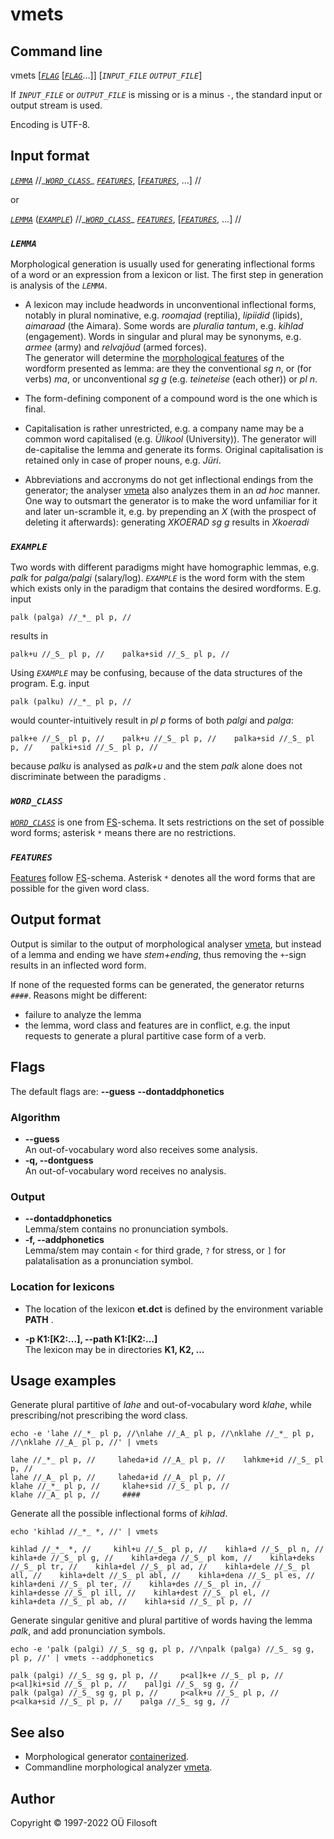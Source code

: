 # vmets 

## Command line

vmets \[[*`FLAG`*](#flag_desc) \[[*`FLAG`*](#flag_desc)…\]\] [*`INPUT_FILE`* *`OUTPUT_FILE`*] 

If *`INPUT_FILE`* or *`OUTPUT_FILE`* is missing or is a minus ```-```, the standard input or output stream is used.

Encoding is UTF-8.

## Input format

[*`LEMMA`*](#LEMMA) //\_[*`WORD_CLASS`*](#WORD_CLASS)\_ [*`FEATURES`*](#FEATURES), \[[*`FEATURES`*](#FEATURES), ...\] //

or

[*`LEMMA`*](#LEMMA) \([*`EXAMPLE`*](#NÄIDIS)\) //\_[*`WORD_CLASS`*](#WORD_CLASS)\_ [*`FEATURES`*](#FEATURES), \[[*`FEATURES`*](#FEATURES), ...\] //


### *`LEMMA`* <a name="LEMMA"></a>

Morphological generation is usually used for generating inflectional forms of a word or an expression from a lexicon or list. The first step in generation is analysis of the *`LEMMA`*.

* A lexicon may include headwords in unconventional inflectional forms, notably in plural nominative, e.g. _roomajad_ (reptilia), _lipiidid_ (lipids), _aimaraad_ (the Aimara). Some words are _pluralia tantum_, e.g.  _kihlad_ (engagement). Words in singular and plural may be synonyms, e.g. _armee_ (army) and _relvajõud_ (armed forces). <br> 
The generator will determine the [morphological features](https://github.com/Filosoft/vabamorf/blob/master/doc/tagset.md) of the wordform presented as lemma: are they the conventional _sg n_, or (for verbs) _ma_, or unconventional _sg g_ (e.g. _teineteise_ (each other)) or _pl n_.

* The form-defining component of a compound word is the one which is final.

* Capitalisation is rather unrestricted, e.g. a company name may be a common word capitalised (e.g. _Ülikool_ (University)). The generator will de-capitalise the lemma and generate its forms. Original capitalisation is retained only in case of proper nouns, e.g. _Jüri_. 

* Abbreviations and accronyms do not get inflectional endings from the generator; the analyser [vmeta](https://github.com/Filosoft/vabamorf/blob/master/apps/cmdline/vmeta/README.md) also analyzes them in an _ad hoc_ manner. One way to outsmart the generator is to make the word unfamiliar for it and later un-scramble it, e.g. by prepending an _X_ (with the prospect of deleting it afterwards): generating _XKOERAD sg g_ results in _Xkoeradi_

### *`EXAMPLE`* <a name="EXAMPLE"></a>

Two words with different paradigms might have homographic lemmas, e.g.  _palk_ for _palga/palgi_ (salary/log). *`EXAMPLE`* is the word form with the stem  which exists only in the paradigm that contains the desired wordforms.
E.g. input

```
palk (palga) //_*_ pl p, //
```

results in

```
palk+u //_S_ pl p, //    palka+sid //_S_ pl p, //
```

Using *`EXAMPLE`* may be confusing, because of the data structures of the program. E.g. input

```
palk (palku) //_*_ pl p, //
```

would counter-intuitively result in _pl p_ forms of both _palgi_ and _palga_:

```
palk+e //_S_ pl p, //    palk+u //_S_ pl p, //    palka+sid //_S_ pl p, //    palki+sid //_S_ pl p, //
```

because _palku_ is analysed as _palk+u_ and the stem _palk_ alone does not discriminate between the paradigms .

### *`WORD_CLASS`* <a name="WORD_CLASS"></a>

[*`WORD_CLASS`*](https://cl.ut.ee/ressursid/morfo-systeemid/index.php?lang=en) is one from [FS](https://github.com/Filosoft/vabamorf/blob/master/doc/tagset.md)-schema. It sets restrictions on the set of possible word forms; asterisk ```*``` means there are no restrictions.

### *`FEATURES`* <a name="FEATURES"></a>

[Features](https://cl.ut.ee/ressursid/morfo-systeemid/index.php?lang=et) follow [FS](https://github.com/Filosoft/vabamorf/blob/master/doc/tagset.md)-schema. Asterisk ```*``` denotes all the word forms that are possible for the given word class.

## Output format

Output is similar to the output of morphological analyser [vmeta](https://github.com/Filosoft/vabamorf/blob/master/apps/cmdline/vmeta/README.md),
but instead of a lemma and ending we have _stem+ending_, thus removing the ```+```-sign results in an inflected word form.

If none of the requested forms can be generated, the generator returns ```####```. Reasons might be different:
* failure to analyze the lemma
* the lemma, word class and features are in conflict, e.g. the input requests to generate a plural partitive case form of a verb. 


## Flags <a name="flag_desc"></a>

The default flags are: **--guess** **--dontaddphonetics**

### Algorithm 

* **--guess** <br> An out-of-vocabulary word also receives some analysis.
* **-q, --dontguess** <br> An out-of-vocabulary word receives no analysis.

### Output

* **--dontaddphonetics** <br> Lemma/stem contains no pronunciation symbols.
* **-f, --addphonetics** <a name="pronunciation_flags"></a> <br> Lemma/stem may contain ```<``` for third grade, ```?``` for stress, or ```]``` for palatalisation as a pronunciation symbol.

### Location for lexicons 

* The location of the lexicon **et.dct** is defined by the environment variable **PATH** .

* **-p K1:[K2:...], --path K1:[K2:...]** <br> The lexicon may be in directories **K1, K2, ...**

## Usage examples

Generate plural partitive of _lahe_ and out-of-vocabulary word 
_klahe_, while prescribing/not prescribing the word class.
```commandline
echo -e 'lahe //_*_ pl p, //\nlahe //_A_ pl p, //\nklahe //_*_ pl p, //\nklahe //_A_ pl p, //' | vmets
```
```
lahe //_*_ pl p, //     laheda+id //_A_ pl p, //    lahkme+id //_S_ pl p, //
lahe //_A_ pl p, //     laheda+id //_A_ pl p, //
klahe //_*_ pl p, //     klahe+sid //_S_ pl p, //
klahe //_A_ pl p, //     ####
```

Generate all the possible inflectional forms of _kihlad_.
```commandline
echo 'kihlad //_*_ *, //' | vmets
```
```
kihlad //_*_ *, //     kihl+u //_S_ pl p, //    kihla+d //_S_ pl n, //    kihla+de //_S_ pl g, //    kihla+dega //_S_ pl kom, //    kihla+deks //_S_ pl tr, //    kihla+del //_S_ pl ad, //    kihla+dele //_S_ pl all, //    kihla+delt //_S_ pl abl, //    kihla+dena //_S_ pl es, //    kihla+deni //_S_ pl ter, //    kihla+des //_S_ pl in, //    kihla+desse //_S_ pl ill, //    kihla+dest //_S_ pl el, //    kihla+deta //_S_ pl ab, //    kihla+sid //_S_ pl p, //
```

Generate singular genitive and plural partitive of words having the lemma _palk_, and add pronunciation symbols.
```commandline
echo -e 'palk (palgi) //_S_ sg g, pl p, //\npalk (palga) //_S_ sg g, pl p, //' | vmets --addphonetics
```
```
palk (palgi) //_S_ sg g, pl p, //     p<al]k+e //_S_ pl p, //    p<al]ki+sid //_S_ pl p, //    pal]gi //_S_ sg g, //
palk (palga) //_S_ sg g, pl p, //     p<alk+u //_S_ pl p, //    p<alka+sid //_S_ pl p, //    palga //_S_ sg g, //
```

## See also

* Morphological generator [containerized](https://gitlab.com/tilluteenused/docker-elg-synth/-/blob/main/README.md).
* Commandline morphological analyzer [vmeta](https://github.com/Filosoft/vabamorf/blob/master/apps/cmdline/vmeta/README.md).


## Author

Copyright © 1997-2022 OÜ Filosoft
